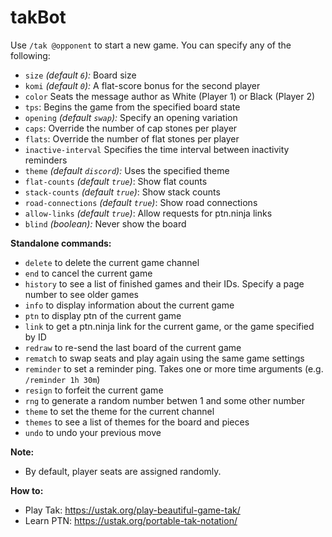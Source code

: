 # takBot

Use `/tak @opponent` to start a new game. You can specify any of the following:

- `size` _(default `6`):_ Board size
- `komi` _(default `0`):_ A flat-score bonus for the second player
- `color` Seats the message author as White (Player 1) or Black (Player 2)
- `tps`: Begins the game from the specified board state
- `opening` _(default `swap`):_ Specify an opening variation
- `caps`: Override the number of cap stones per player
- `flats`: Override the number of flat stones per player
- `inactive-interval` Specifies the time interval between inactivity reminders
- `theme` _(default `discord`):_ Uses the specified theme
- `flat-counts` _(default `true`)_: Show flat counts
- `stack-counts` _(default `true`)_: Show stack counts
- `road-connections` _(default `true`)_: Show road connections
- `allow-links` _(default `true`)_: Allow requests for ptn.ninja links
- `blind` _(boolean):_ Never show the board

**Standalone commands:**

- `delete` to delete the current game channel
- `end` to cancel the current game
- `history` to see a list of finished games and their IDs. Specify a page number to see older games
- `info` to display information about the current game
- `ptn` to display ptn of the current game
- `link` to get a ptn.ninja link for the current game, or the game specified by ID
- `redraw` to re-send the last board of the current game
- `rematch` to swap seats and play again using the same game settings
- `reminder` to set a reminder ping. Takes one or more time arguments (e.g. `/reminder 1h 30m`)
- `resign` to forfeit the current game
- `rng` to generate a random number betwen 1 and some other number
- `theme` to set the theme for the current channel
- `themes` to see a list of themes for the board and pieces
- `undo` to undo your previous move

**Note:**

- By default, player seats are assigned randomly.

**How to:**

- Play Tak: <https://ustak.org/play-beautiful-game-tak/>
- Learn PTN: <https://ustak.org/portable-tak-notation/>
